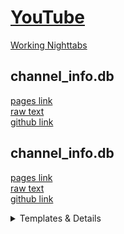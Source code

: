 # [YouTube](Homepage)
[Working Nighttabs](58)

## channel_info.db
[pages link](https://law-dawg360.github.io/YouTubeInMay/channel_info.db)    
[raw text](https://raw.githubusercontent.com/Law-Dawg360/YouTubeInMay/secWithSecretsRunsEveryHour/channel_info.db)    
[github link](https://github.com/Law-Dawg360/YouTubeInMay/blob/secWithSecretsRunsEveryHour/channel_info.db)  


## channel_info.db
[pages link](https://law-dawg360.github.io/YouTubeInMay/channel_info.db)    
[raw text](https://raw.githubusercontent.com/Law-Dawg360/YouTubeInMay/secWithSecretsRunsEveryHour/channel_info.db)    
[github link](https://github.com/Law-Dawg360/YouTubeInMay/blob/secWithSecretsRunsEveryHour/channel_info.db)  





<details>
  <summary>Templates & Details</summary>



# Links to the Nighttab Editors

- [link](Link)

  Other HomeTabs
- [link](Link)
  
  other links    
- [link](Link)

## Example nightTab setups:
- [Where to find these setups](https://github.com/zombieFox/nightTab/tree/main/asset/screenshot)
- [How to import these setups](https://github.com/zombieFox/nightTab/wiki/Data-backup-and-restore#restore-data)
  
# https://daiyam.github.io/nightTab/
# https://law-dawg360.github.io/nightTabHome/
# https://zombiefox.github.io/nightTab/



</details>
